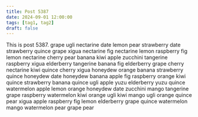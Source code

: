 ```yaml
---
title: Post 5387
date: 2024-09-01 12:00:00
tags: [tag1, tag2]
draft: false
---
```

This is post 5387.
grape
ugli
nectarine
date
lemon
pear
strawberry
date
strawberry
quince
grape
xigua
nectarine
fig
nectarine
lemon
raspberry
fig
lemon
nectarine
cherry
pear
banana
kiwi
apple
zucchini
tangerine
raspberry
xigua
elderberry
tangerine
banana
fig
elderberry
grape
cherry
nectarine
kiwi
quince
cherry
xigua
honeydew
orange
banana
strawberry
quince
honeydew
date
honeydew
banana
apple
fig
raspberry
orange
kiwi
quince
strawberry
banana
quince
ugli
apple
yuzu
elderberry
yuzu
quince
watermelon
apple
lemon
orange
honeydew
date
zucchini
mango
tangerine
grape
raspberry
watermelon
kiwi
orange
ugli
kiwi
mango
ugli
orange
quince
pear
xigua
apple
raspberry
fig
lemon
elderberry
grape
quince
watermelon
mango
watermelon
pear
grape
pear

